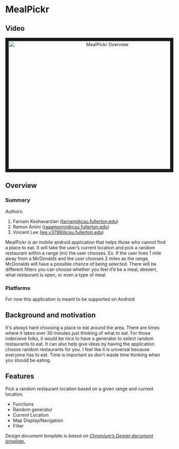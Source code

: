 # MealPickr
## Video
<p align="center">
  <a href="http://www.youtube.com/watch?feature=player_embedded&v=dqSXcmuTBd0
  " target="_blank"><img src="https://img.youtube.com/vi/dqSXcmuTBd0/5.jpg" 
  alt="MealPickr Overview" width="600" height="400" border="10" /></a>
</p>


## Overview
### Summary
Authors:
1. Farnam Keshavarzian (farnam@csu.fullerton.edu)
2. Ramon Amini (raaamonnn@csu.fullerton.edu)
3. Vincent Lee (lee.v3798@csu.fullerton.edu)

MealPickr is an mobile android application that helps those who cannot find a place to eat. 
It will take the user’s current location and pick a random restaurant within a range (mi) the user chooses. 
Ex. If the user lives 1 mile away from a McDonalds and the user chooses 2 miles as the range, 
McDonalds will have a possible chance of being selected. There will be different filters you can 
choose whether you feel it’d be a meal, dessert, what restaurant is open, or even a type of meal.

### Platforms
For now this application is meant to be supported on Android

## Background and motivation
It's always hard choosing a place to eat around the area. 
There are times where it takes over 30 minutes just thinking of what to eat. 
For those indecisive folks, it would be nice to have a generator to select random restaurants to eat. 
It can also help give ideas by having the application choose random restaurants for you. 
I feel like it is universal because everyone has to eat. Time is important so don’t waste time 
thinking when you should be eating.


## Features
Pick a random restaurant location based on a given range and current location. 
- Functions 
- Random generator
- Current Location
- Map Display/Navigation
- Filter

*Design document template is based on [Chromium’s Design document template.](https://docs.google.com/document/d/14YBYKgk-uSfjfwpKFlp_omgUq5hwMVazy_M965s_1KA/edit)*
